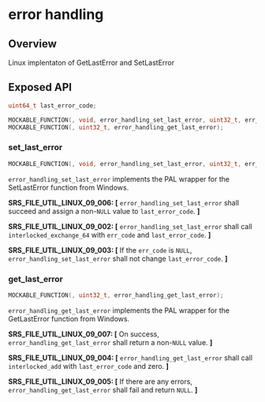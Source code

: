 # error handling

## Overview

Linux implentaton of GetLastError and SetLastError 

## Exposed API

```c
uint64_t last_error_code;

MOCKABLE_FUNCTION(, void, error_handling_set_last_error, uint32_t, err_code);
MOCKABLE_FUNCTION(, uint32_t, error_handling_get_last_error);
```

### set_last_error

```c
MOCKABLE_FUNCTION(, void, error_handling_set_last_error, uint32_t, err_code);
```
`error_handling_set_last_error` implements the PAL wrapper for the SetLastError function from Windows.

**SRS_FILE_UTIL_LINUX_09_006: [** `error_handling_set_last_error` shall succeed and assign a non-`NULL` value to `last_error_code`. **]**

**SRS_FILE_UTIL_LINUX_09_002: [** `error_handling_set_last_error` shall call `interlocked_exchange_64` with `err_code` and `last_error_code`. **]**


**SRS_FILE_UTIL_LINUX_09_003: [** If the `err_code` is `NULL`, `error_handling_set_last_error` shall not change `last_error_code`. **]**

### get_last_error

```c
MOCKABLE_FUNCTION(, uint32_t, error_handling_get_last_error);
```
`error_handling_get_last_error` implements the PAL wrapper for the GetLastError function from Windows.

**SRS_FILE_UTIL_LINUX_09_007: [** On success, `error_handling_get_last_error` shall return a non-`NULL` value. **]**

**SRS_FILE_UTIL_LINUX_09_004: [** `error_handling_get_last_error` shall call `interlocked_add` with `last_error_code` and zero. **]**

**SRS_FILE_UTIL_LINUX_09_005: [** If there are any errors, `error_handling_get_last_error` shall fail and return `NULL`. **]**
